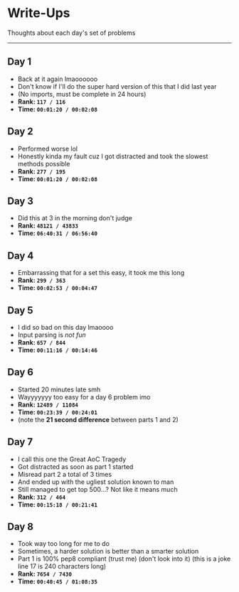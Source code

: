 # Write-Ups

Thoughts about each day's set of problems

---

## Day 1
- Back at it again lmaoooooo
- Don't know if I'll do the super hard version of this that I did last year
- (No imports, must be complete in 24 hours)
- **Rank: `117 / 116`**
- **Time: `00:01:20 / 00:02:08`**

## Day 2
- Performed worse lol
- Honestly kinda my fault cuz I got distracted and took the slowest methods possible
- **Rank: `277 / 195`**
- **Time: `00:01:20 / 00:02:08`**

## Day 3
- Did this at 3 in the morning don't judge
- **Rank: `48121 / 43833`**
- **Time: `06:40:31 / 06:56:40`**

## Day 4
- Embarrassing that for a set this easy, it took me this long
- **Rank: `299 / 363`**
- **Time: `00:02:53 / 00:04:47`**

## Day 5
- I did so bad on this day lmaoooo
- Input parsing is *not fun*
- **Rank: `657 / 844`**
- **Time: `00:11:16 / 00:14:46`**

## Day 6
- Started 20 minutes late smh
- Wayyyyyyy too easy for a day 6 problem imo
- **Rank: `12489 / 11084`**
- **Time: `00:23:39 / 00:24:01`**
- (note the **21 second difference** between parts 1 and 2)

## Day 7
- I call this one the Great AoC Tragedy
- Got distracted as soon as part 1 started
- Misread part 2 a total of 3 times
- And ended up with the ugliest solution known to man
- Still managed to get top 500...? Not like it means much
- **Rank: `312 / 464`**
- **Time: `00:15:18 / 00:21:41`**

## Day 8
- Took way too long for me to do
- Sometimes, a harder solution is better than a smarter solution
- Part 1 is 100% pep8 compliant (trust me) (don't look into it) (this is a joke line 17 is 240 characters long)
- **Rank: `7654 / 7430`**
- **Time: `00:40:45 / 01:08:35`**